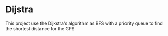 # Dijstra
This project use the Dijkstra's algorithm as BFS with a priority queue to find the shortest distance for the GPS
